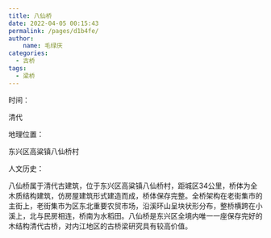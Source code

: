 ```yaml
---
title: 八仙桥
date: 2022-04-05 00:15:43
permalink: /pages/d1b4fe/
author:
    name: 毛绿庆
categories:
  - 古桥
tags:
  - 梁桥 
---
```

时间：

清代

地理位置：

东兴区高粱镇八仙桥村

人文历史：

八仙桥属于清代古建筑，位于东兴区高粱镇八仙桥村，距城区34公里，桥体为全木质结构建筑，仿房屋建筑形式建造而成，桥体保存完整。全桥架构在老街集市的主街上，老街集市为区东北重要农贸市场，沿溪环山呈块状形分布，整桥横跨在小溪上，北与民房相连，桥南为水稻田。八仙桥是东兴区全境内唯一一座保存完好的木结构清代古桥，对内江地区的古桥梁研究具有较高价值。
